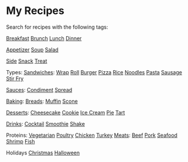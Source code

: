 # My Recipes

Search for recipes with the following tags:

[Breakfast](https://github.com/search?q=repo%3Alucaswinningham%2Frecipes+TAG%3A+breakfast&type=code)
[Brunch](https://github.com/search?q=repo%3Alucaswinningham%2Frecipes+TAG%3A+brunch&type=code)
[Lunch](https://github.com/search?q=repo%3Alucaswinningham%2Frecipes+TAG%3A+lunch&type=code)
[Dinner](https://github.com/search?q=repo%3Alucaswinningham%2Frecipes+TAG%3A+dinner&type=code)

[Appetizer](https://github.com/search?q=repo%3Alucaswinningham%2Frecipes+TAG%3A+appetizer&type=code)
[Soup](https://github.com/search?q=repo%3Alucaswinningham%2Frecipes+TAG%3A+soup&type=code)
[Salad](https://github.com/search?q=repo%3Alucaswinningham%2Frecipes+TAG%3A+salad&type=code)

[Side](https://github.com/search?q=repo%3Alucaswinningham%2Frecipes+TAG%3A+side&type=code)
[Snack](https://github.com/search?q=repo%3Alucaswinningham%2Frecipes+TAG%3A+snack&type=code)
[Treat](https://github.com/search?q=repo%3Alucaswinningham%2Frecipes+TAG%3A+treat&type=code)

Types:
  [Sandwiches](https://github.com/search?q=repo%3Alucaswinningham%2Frecipes+TAG%3A+sandwich&type=code):
    [Wrap](https://github.com/search?q=repo%3Alucaswinningham%2Frecipes+TAG%3A+wrap&type=code)
    [Roll](https://github.com/search?q=repo%3Alucaswinningham%2Frecipes+TAG%3A+roll&type=code)
  [Burger](https://github.com/search?q=repo%3Alucaswinningham%2Frecipes+TAG%3A+burger&type=code)
  [Pizza](https://github.com/search?q=repo%3Alucaswinningham%2Frecipes+TAG%3A+pizza&type=code)
  [Rice](https://github.com/search?q=repo%3Alucaswinningham%2Frecipes+TAG%3A+rice&type=code)
  [Noodles](https://github.com/search?q=repo%3Alucaswinningham%2Frecipes+TAG%3A+noodles&type=code)
  [Pasta](https://github.com/search?q=repo%3Alucaswinningham%2Frecipes+TAG%3A+pasta&type=code)
  [Sausage](https://github.com/search?q=repo%3Alucaswinningham%2Frecipes+TAG%3A+sausage&type=code)
  [Stir Fry](https://github.com/search?q=repo%3Alucaswinningham%2Frecipes+TAG%3A+stir+fry&type=code)

[Sauces](https://github.com/search?q=repo%3Alucaswinningham%2Frecipes+TAG%3A+sauce&type=code):
  [Condiment](https://github.com/search?q=repo%3Alucaswinningham%2Frecipes+TAG%3A+condiment&type=code)
  [Spread](https://github.com/search?q=repo%3Alucaswinningham%2Frecipes+TAG%3A+spread&type=code)

[Baking](https://github.com/search?q=repo%3Alucaswinningham%2Frecipes+TAG%3A+baking&type=code):
  [Breads](https://github.com/search?q=repo%3Alucaswinningham%2Frecipes+TAG%3A+bread&type=code):
    [Muffin](https://github.com/search?q=repo%3Alucaswinningham%2Frecipes+TAG%3A+muffin&type=code)
    [Scone](https://github.com/search?q=repo%3Alucaswinningham%2Frecipes+TAG%3A+scone&type=code)

[Desserts](https://github.com/search?q=repo%3Alucaswinningham%2Frecipes+TAG%3A+dessert&type=code):
  [Cheesecake](https://github.com/search?q=repo%3Alucaswinningham%2Frecipes+TAG%3A+cheesecake&type=code)
  [Cookie](https://github.com/search?q=repo%3Alucaswinningham%2Frecipes+TAG%3A+cookie&type=code)
  [Ice Cream](https://github.com/search?q=repo%3Alucaswinningham%2Frecipes+TAG%3A+ice+cream&type=code)
  [Pie](https://github.com/search?q=repo%3Alucaswinningham%2Frecipes+TAG%3A+pie&type=code)
  [Tart](https://github.com/search?q=repo%3Alucaswinningham%2Frecipes+TAG%3A+tart&type=code)

[Drinks](https://github.com/search?q=repo%3Alucaswinningham%2Frecipes+TAG%3A+drink&type=code):
  [Cocktail](https://github.com/search?q=repo%3Alucaswinningham%2Frecipes+TAG%3A+cocktail&type=code)
  [Smoothie](https://github.com/search?q=repo%3Alucaswinningham%2Frecipes+TAG%3A+smoothie&type=code)
  [Shake](https://github.com/search?q=repo%3Alucaswinningham%2Frecipes+TAG%3A+shake&type=code)

Proteins:
  [Vegetarian](https://github.com/search?q=repo%3Alucaswinningham%2Frecipes+TAG%3A+vegetarian&type=code)
  [Poultry](https://github.com/search?q=repo%3Alucaswinningham%2Frecipes+TAG%3A+poultry&type=code)
    [Chicken](https://github.com/search?q=repo%3Alucaswinningham%2Frecipes+TAG%3A+chicken&type=code)
    [Turkey](https://github.com/search?q=repo%3Alucaswinningham%2Frecipes+TAG%3A+turkey&type=code)
  [Meats](https://github.com/search?q=repo%3Alucaswinningham%2Frecipes+TAG%3A+meat&type=code):
    [Beef](https://github.com/search?q=repo%3Alucaswinningham%2Frecipes+TAG%3A+beef&type=code)
    [Pork](https://github.com/search?q=repo%3Alucaswinningham%2Frecipes+TAG%3A+pork&type=code)
  [Seafood](https://github.com/search?q=repo%3Alucaswinningham%2Frecipes+TAG%3A+seafood&type=code)
    [Shrimp](https://github.com/search?q=repo%3Alucaswinningham%2Frecipes+TAG%3A+shrimp&type=code)
    [Fish](https://github.com/search?q=repo%3Alucaswinningham%2Frecipes+TAG%3A+fish&type=code)
  
  Holidays
    [Christmas](https://github.com/search?q=repo%3Alucaswinningham%2Frecipes+TAG%3A+christmas&type=code)
    [Halloween](https://github.com/search?q=repo%3Alucaswinningham%2Frecipes+TAG%3A+halloween&type=code)
